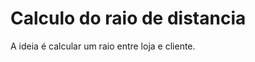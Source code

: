 
# Calculo do raio de distancia 

<!-- badges: start -->
<!-- badges: end -->

A ideia é calcular um raio entre loja e cliente.

